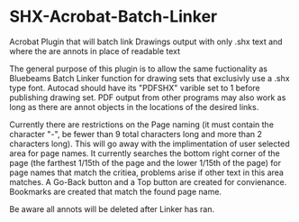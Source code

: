 # SHX-Acrobat-Batch-Linker
Acrobat Plugin that will batch link Drawings output with only .shx text and where the are annots in place of readable text


The general purpose of this plugin is to allow the same fuctionality as Bluebeams Batch Linker function for drawing sets that exclusivly use a .shx type font. 
Autocad should have its "PDFSHX" varible set to 1 before publishing drawing set.
PDF output from other programs may also work as long as there are annot objects in the locations of the desired links. 

Currently there are restrictions on the Page naming (it must contain the character "-", be fewer than 9 total characters long and more than 2 characters long). 
This will go away with the implimentation of user selected area for page names. It currently searches the bottom right corner of the page (the farthest 1/15th of the page and the lower 1/15th of the page) for page names that match the critiea, problems arise if other text in this area matches. 
A Go-Back button and a Top button are created for convienance. Bookmarks are created that match the found page name. 

Be aware all annots will be deleted after Linker has ran.